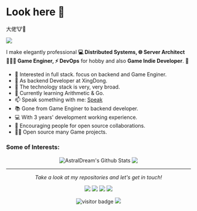 # Look here 👋   
大佬:cow::beer:   

![](https://github.com/AstralDream/AstralDream/blob/master/icons/header_.png)

I make elegantly professional **💻 Distributed Systems, 🌐 Server Architect 👨🏻‍💻 Game Enginer, ⚡ DevOps** for hobby and also **Game Indie Developer**. 🌈    

* 🧐   Interested in full stack. focus on backend and Game Enginer.
* 💼   As backend Developer at XingDong.
* 🔭   The technology stack is very, very broad.
* 🌱   Currently learning Arithmetic & Go.
* 📫   Speak something with me: [Speak](https://support.github.com/contact/feedback?category=profile&subject=Profile+README)
* 📚   Gone from Game Enginer to backend developer.
* 💻   With 3 years' development working experience.
* 👯   Encouraging people for open source collaborations.
* ✍🏻   Open source many Game projects.

### Some of Interests:    
<p align="center">  
<img align="center" src="https://github-readme-stats.vercel.app/api?username=AstralDream&show_icons=true&line_height=27" alt="AstralDream's Github Stats" />
<img align="center" src="https://github-readme-stats.vercel.app/api/top-langs/?username=AstralDream&hide_langs_below=1&theme=default&line_height=27" />
</p>
  
<hr>
<p align="center">
  <i>Take a look at my repositories and let's get in touch!</i>

<p align="center">
<a href= "https://github.com/AstralDream/GameServer"><img src="https://img.icons8.com/material-outlined/27/000000/ball-point-pen.png"/></a>
<a href= "https://github.com/AstralDream/Dota2RPGDesign"><img src="https://img.icons8.com/material-outlined/30/000000/linkedin.png"/></a>
<a href= "https://twitter.com"><img src="https://img.icons8.com/material-outlined/30/000000/twitter.png"/></a>
<a href= "https://github.com/AstralDream"><img src="https://img.icons8.com/material-outlined/27/000000/geography.png"/></a>
</p>

<p  align="center">
<img src="https://visitor-badge.laobi.icu/badge?page_id=AstralDream.AstralDream" alt="visitor badge"/>  
<a title="Hits" target="_blank" href="https://github.com/AstralDream/hits"><img src="https://hits.b3log.org/AstralDream/hits.svg">     
</p>

</p>
